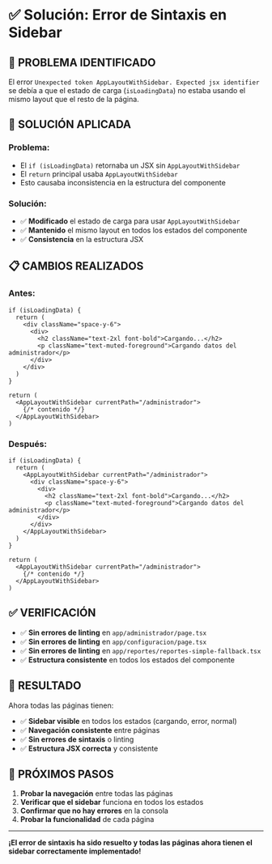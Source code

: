 # ✅ Solución: Error de Sintaxis en Sidebar

## 🚨 **PROBLEMA IDENTIFICADO**

El error `Unexpected token AppLayoutWithSidebar. Expected jsx identifier` se debía a que el estado de carga (`isLoadingData`) no estaba usando el mismo layout que el resto de la página.

## 🔧 **SOLUCIÓN APLICADA**

### **Problema:**
- El `if (isLoadingData)` retornaba un JSX sin `AppLayoutWithSidebar`
- El `return` principal usaba `AppLayoutWithSidebar`
- Esto causaba inconsistencia en la estructura del componente

### **Solución:**
- ✅ **Modificado** el estado de carga para usar `AppLayoutWithSidebar`
- ✅ **Mantenido** el mismo layout en todos los estados del componente
- ✅ **Consistencia** en la estructura JSX

## 📋 **CAMBIOS REALIZADOS**

### **Antes:**
```tsx
if (isLoadingData) {
  return (
    <div className="space-y-6">
      <div>
        <h2 className="text-2xl font-bold">Cargando...</h2>
        <p className="text-muted-foreground">Cargando datos del administrador</p>
      </div>
    </div>
  )
}

return (
  <AppLayoutWithSidebar currentPath="/administrador">
    {/* contenido */}
  </AppLayoutWithSidebar>
)
```

### **Después:**
```tsx
if (isLoadingData) {
  return (
    <AppLayoutWithSidebar currentPath="/administrador">
      <div className="space-y-6">
        <div>
          <h2 className="text-2xl font-bold">Cargando...</h2>
          <p className="text-muted-foreground">Cargando datos del administrador</p>
        </div>
      </div>
    </AppLayoutWithSidebar>
  )
}

return (
  <AppLayoutWithSidebar currentPath="/administrador">
    {/* contenido */}
  </AppLayoutWithSidebar>
)
```

## ✅ **VERIFICACIÓN**

- ✅ **Sin errores de linting** en `app/administrador/page.tsx`
- ✅ **Sin errores de linting** en `app/configuracion/page.tsx`
- ✅ **Sin errores de linting** en `app/reportes/reportes-simple-fallback.tsx`
- ✅ **Estructura consistente** en todos los estados del componente

## 🎯 **RESULTADO**

Ahora todas las páginas tienen:

- ✅ **Sidebar visible** en todos los estados (cargando, error, normal)
- ✅ **Navegación consistente** entre páginas
- ✅ **Sin errores de sintaxis** o linting
- ✅ **Estructura JSX correcta** y consistente

## 🚀 **PRÓXIMOS PASOS**

1. **Probar la navegación** entre todas las páginas
2. **Verificar que el sidebar** funciona en todos los estados
3. **Confirmar que no hay errores** en la consola
4. **Probar la funcionalidad** de cada página

---

**¡El error de sintaxis ha sido resuelto y todas las páginas ahora tienen el sidebar correctamente implementado!**


